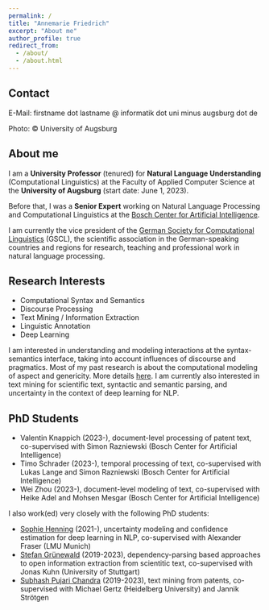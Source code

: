 ```yaml
---
permalink: /
title: "Annemarie Friedrich"
excerpt: "About me"
author_profile: true
redirect_from: 
  - /about/
  - /about.html
---
```


Contact
-------
E-Mail: firstname dot lastname @ informatik dot uni minus augsburg dot de

Photo: © University of Augsburg

About me
--------
I am a __University Professor__ (tenured) for __Natural Language Understanding__ (Computational Linguistics) at the Faculty of Applied Computer Science at the __University of Augsburg__ (start date: June 1, 2023).

Before that, I was a __Senior Expert__ working on Natural Language Processing and Computational Linguistics at the [Bosch Center for Artificial Intelligence](https://www.bosch-ai.com/).

I am currently the vice president of the [German Society for Computational Linguistics](https://gscl.org/en) (GSCL), the scientific association in the German-speaking countries and regions for research, teaching and professional work in natural language processing.

Research Interests
------------------

* Computational Syntax and Semantics
* Discourse Processing
* Text Mining / Information Extraction
* Linguistic Annotation
* Deep Learning

I am interested in understanding and modeling interactions at the syntax-semantics interface, taking into account influences of discourse and pragmatics. Most of my past research is about the computational modeling of aspect and genericity. More details [here](https://www.coli.uni-saarland.de/projects/sitent/page.php). I am currently also interested in text mining for scientific text, syntactic and semantic parsing, and uncertainty in the context of deep learning for NLP.



PhD Students
------------

* Valentin Knappich (2023-), document-level processing of patent text, co-supervised with Simon Razniewski (Bosch Center for Artificial Intelligence)
* Timo Schrader (2023-), temporal processing of text, co-supervised with Lukas Lange and Simon Razniewski (Bosch Center for Artificial Intelligence)
* Wei Zhou (2023-), document-level modeling of text, co-supervised with Heike Adel and Mohsen Mesgar (Bosch Center for Artificial Intelligence)

I also work(ed) very closely with the following PhD students:

* [Sophie Henning](https://sophiehenning.github.io/) (2021-), uncertainty modeling and confidence estimation for deep learning in NLP, co-supervised with Alexander Fraser (LMU Munich)
* [Stefan Grünewald](https://stgrue.net/) (2019-2023), dependency-parsing based approaches to open information extraction from scientitic text, co-supervised with Jonas Kuhn (University of Stuttgart)
* [Subhash Pujari Chandra](https://scholar.google.com/citations?user=Pda-ntQAAAAJ&hl=en) (2019-2023), text mining from patents, co-supervised with Michael Gertz (Heidelberg University) and Jannik Strötgen
